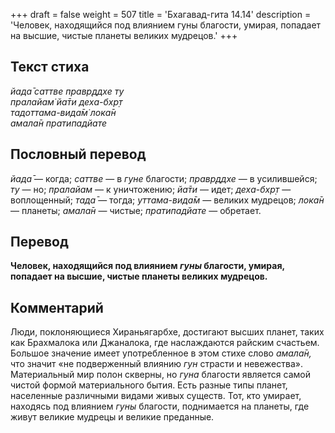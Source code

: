 +++
draft = false
weight = 507
title = 'Бхагавад-гита 14.14'
description = 'Человек, находящийся под влиянием гуны благости, умирая, попадает на высшие, чистые планеты великих мудрецов.'
+++

## Текст стиха

_йада̄ саттве правр̣ддхе ту  
пралайам̇ йа̄ти деха-бхр̣т  
тадоттама-вида̄м̇ лока̄н  
амала̄н пратипадйате_

## Пословный перевод

_йада̄_ — когда; _саттве_ — в _гуне_ благости; _правр̣ддхе_ — в усилившейся; _ту_ — но; _пралайам_ — к уничтожению; _йа̄ти_ — идет; _деха_\-_бхр̣т_ — воплощенный; _тада̄_ — тогда; _уттама_\-_вида̄м_ — великих мудрецов; _лока̄н_ — планеты; _амала̄н_ — чистые; _пратипадйате_ — обретает.

## Перевод

**Человек, находящийся под влиянием _гуны_ благости, умирая, попадает на высшие, чистые планеты великих мудрецов.**

## Комментарий

Люди, поклоняющиеся Хираньягарбхе, достигают высших планет, таких как Брахмалока или Джаналока, где наслаждаются райским счастьем. Большое значение имеет употребленное в этом стихе слово _амала̄н,_ что значит «не подверженный влиянию _гун_ страсти и невежества». Материальный мир полон скверны, но _гуна_ благости является самой чистой формой материального бытия. Есть разные типы планет, населенные различными видами живых существ. Тот, кто умирает, находясь под влиянием _гуны_ благости, поднимается на планеты, где живут великие мудрецы и великие преданные.
